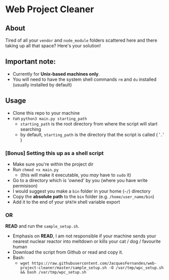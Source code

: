 # Web Project Cleaner

## About
Tired of all your `vendor` and `node_module` folders scattered here and there taking up all that space?
Here's your solution!

## Important note:
- Currently for **Unix-based machines only**. 
- You will need to have the system shell commands `rm` and `du` installed (usually installed by default)

## Usage
- Clone this repo to your machine
- run `python3 main.py starting_path`
  - `starting_path` is the root directory from where the script will start searching
  - by default, `starting_path` is the directory that the script is called ( '`.`' )


### **[Bonus]** Setting this up as a shell script
- Make sure you're within the project dir
- Run `chmod +x main.py` 
  - (this will make it executable, you *may* have to `sudo` it)
- Go to a directory which is 'owned' by you (where you have write permisison)
- I would suggest you make a `bin` folder in your home (`~/`) directory
- Copy the **absolute path** to the `bin` folder (e.g. `/home/user_name/bin`)
- Add it to the end of your `$PATH` shell variable export

### OR

**READ** and run the `sample_setup.sh`.
- Emphasis on **READ**, I am not responsible if your machine sends your nearest nuclear reactor into meltdown or kills your cat / dog / favourite human
- Download the script from Github or read and copy it.
- Bash:
  - `wget https://raw.githubusercontent.com/JacquesFernandes/web-project-cleaner/master/sample_setup.sh -O /var/tmp/wpc_setup.sh && bash /var/tmp/wpc_setup.sh`
